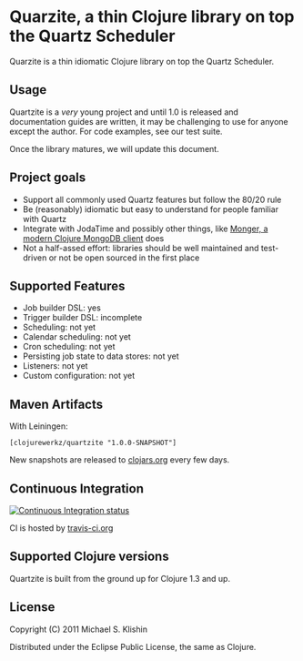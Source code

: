 # Quarzite, a thin Clojure library on top the Quartz Scheduler

Quarzite is a thin idiomatic Clojure library on top the Quartz Scheduler.


## Usage

Quartzite is a *very* young project and until 1.0 is released and documentation guides are written,
it may be challenging to use for anyone except the author. For code examples, see our test
suite.

Once the library matures, we will update this document.


## Project goals

 * Support all commonly used Quartz features but follow the 80/20 rule
 * Be (reasonably) idiomatic but easy to understand for people familiar with Quartz
 * Integrate with JodaTime and possibly other things, like [Monger, a modern Clojure MongoDB client](https://github.com/michaelklishin/monger) does
 * Not a half-assed effort: libraries should be well maintained and test-driven or not be open sourced in the first place


## Supported Features

 * Job builder DSL: yes
 * Trigger builder DSL: incomplete
 * Scheduling: not yet
 * Calendar scheduling: not yet
 * Cron scheduling: not yet
 * Persisting job state to data stores: not yet
 * Listeners: not yet
 * Custom configuration: not yet



## Maven Artifacts

With Leiningen:

    [clojurewerkz/quartzite "1.0.0-SNAPSHOT"]

New snapshots are released to [clojars.org](https://clojars.org/clojurewerkz/quartzite) every few days.



## Continuous Integration

[![Continuous Integration status](https://secure.travis-ci.org/michaelklishin/quartzite.png)](http://travis-ci.org/michaelklishin/quartzite)


CI is hosted by [travis-ci.org](http://travis-ci.org)


## Supported Clojure versions

Quartzite is built from the ground up for Clojure 1.3 and up.



## License

Copyright (C) 2011 Michael S. Klishin

Distributed under the Eclipse Public License, the same as Clojure.

